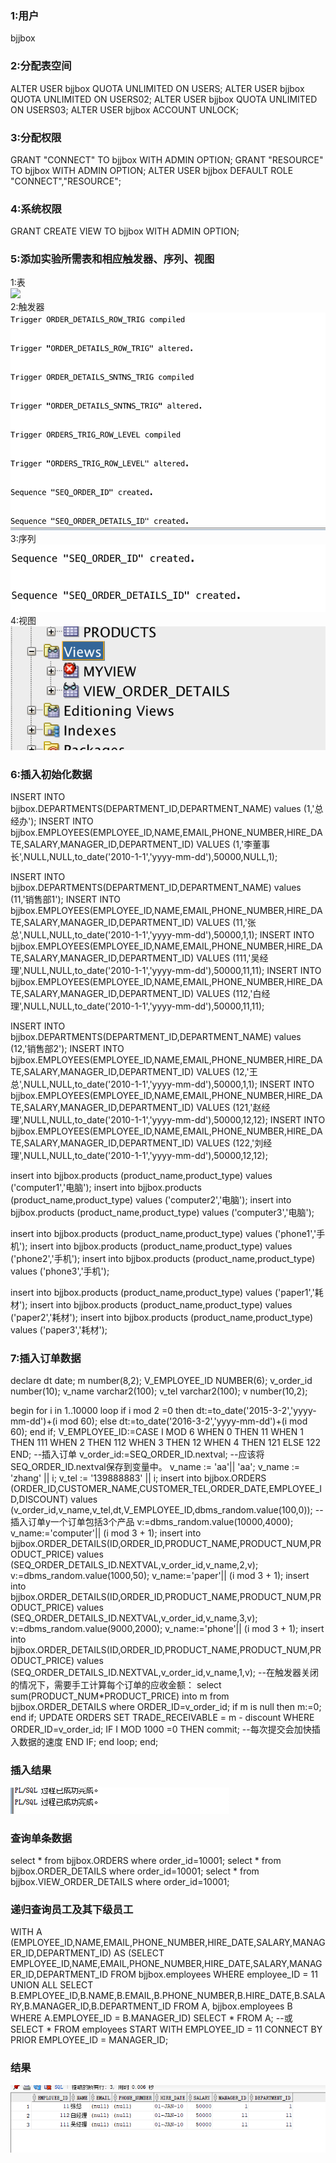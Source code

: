 ### 1:用户
bjjbox
### 2:分配表空间
ALTER USER bjjbox QUOTA UNLIMITED ON USERS;
ALTER USER bjjbox QUOTA UNLIMITED ON USERS02;
ALTER USER bjjbox QUOTA UNLIMITED ON USERS03;
ALTER USER bjjbox ACCOUNT UNLOCK;
### 3:分配权限
GRANT "CONNECT" TO bjjbox WITH ADMIN OPTION;
GRANT "RESOURCE" TO bjjbox WITH ADMIN OPTION;
ALTER USER bjjbox DEFAULT ROLE "CONNECT","RESOURCE";
### 4:系统权限
GRANT CREATE VIEW TO bjjbox WITH ADMIN OPTION;
### 5:添加实验所需表和相应触发器、序列、视图
1:表<br>
![](https://github.com/bjjbox/Oracle/blob/master/test4/image/表.png)<br>
2:触发器<br>
![](https://github.com/bjjbox/Oracle/blob/master/test4/image/触发器创建.png)<br>
3:序列<br>
![](https://github.com/bjjbox/Oracle/blob/master/test4/image/序列的创建.png)<br>
4:视图<br>
![](https://github.com/bjjbox/Oracle/blob/master/test4/image/视图.png)<br>
### 6:插入初始化数据
INSERT INTO bjjbox.DEPARTMENTS(DEPARTMENT_ID,DEPARTMENT_NAME) values (1,'总经办');
INSERT INTO bjjbox.EMPLOYEES(EMPLOYEE_ID,NAME,EMAIL,PHONE_NUMBER,HIRE_DATE,SALARY,MANAGER_ID,DEPARTMENT_ID)
  VALUES (1,'李董事长',NULL,NULL,to_date('2010-1-1','yyyy-mm-dd'),50000,NULL,1);

INSERT INTO bjjbox.DEPARTMENTS(DEPARTMENT_ID,DEPARTMENT_NAME) values (11,'销售部1');
INSERT INTO bjjbox.EMPLOYEES(EMPLOYEE_ID,NAME,EMAIL,PHONE_NUMBER,HIRE_DATE,SALARY,MANAGER_ID,DEPARTMENT_ID)
  VALUES (11,'张总',NULL,NULL,to_date('2010-1-1','yyyy-mm-dd'),50000,1,1);
INSERT INTO bjjbox.EMPLOYEES(EMPLOYEE_ID,NAME,EMAIL,PHONE_NUMBER,HIRE_DATE,SALARY,MANAGER_ID,DEPARTMENT_ID)
  VALUES (111,'吴经理',NULL,NULL,to_date('2010-1-1','yyyy-mm-dd'),50000,11,11);
INSERT INTO bjjbox.EMPLOYEES(EMPLOYEE_ID,NAME,EMAIL,PHONE_NUMBER,HIRE_DATE,SALARY,MANAGER_ID,DEPARTMENT_ID)
  VALUES (112,'白经理',NULL,NULL,to_date('2010-1-1','yyyy-mm-dd'),50000,11,11);

INSERT INTO bjjbox.DEPARTMENTS(DEPARTMENT_ID,DEPARTMENT_NAME) values (12,'销售部2');
INSERT INTO bjjbox.EMPLOYEES(EMPLOYEE_ID,NAME,EMAIL,PHONE_NUMBER,HIRE_DATE,SALARY,MANAGER_ID,DEPARTMENT_ID)
  VALUES (12,'王总',NULL,NULL,to_date('2010-1-1','yyyy-mm-dd'),50000,1,1);
INSERT INTO bjjbox.EMPLOYEES(EMPLOYEE_ID,NAME,EMAIL,PHONE_NUMBER,HIRE_DATE,SALARY,MANAGER_ID,DEPARTMENT_ID)
  VALUES (121,'赵经理',NULL,NULL,to_date('2010-1-1','yyyy-mm-dd'),50000,12,12);
INSERT INTO bjjbox.EMPLOYEES(EMPLOYEE_ID,NAME,EMAIL,PHONE_NUMBER,HIRE_DATE,SALARY,MANAGER_ID,DEPARTMENT_ID)
  VALUES (122,'刘经理',NULL,NULL,to_date('2010-1-1','yyyy-mm-dd'),50000,12,12);


insert into bjjbox.products (product_name,product_type) values ('computer1','电脑');
insert into bjjbox.products (product_name,product_type) values ('computer2','电脑');
insert into bjjbox.products (product_name,product_type) values ('computer3','电脑');

insert into bjjbox.products (product_name,product_type) values ('phone1','手机');
insert into bjjbox.products (product_name,product_type) values ('phone2','手机');
insert into bjjbox.products (product_name,product_type) values ('phone3','手机');

insert into bjjbox.products (product_name,product_type) values ('paper1','耗材');
insert into bjjbox.products (product_name,product_type) values ('paper2','耗材');
insert into bjjbox.products (product_name,product_type) values ('paper3','耗材');
### 7:插入订单数据 
declare
  dt date;
  m number(8,2);
  V_EMPLOYEE_ID NUMBER(6);
  v_order_id number(10);
  v_name varchar2(100);
  v_tel varchar2(100);
  v number(10,2);

begin
  for i in 1..10000
  loop
    if i mod 2 =0 then
      dt:=to_date('2015-3-2','yyyy-mm-dd')+(i mod 60);
    else
      dt:=to_date('2016-3-2','yyyy-mm-dd')+(i mod 60);
    end if;
    V_EMPLOYEE_ID:=CASE I MOD 6 WHEN 0 THEN 11 WHEN 1 THEN 111 WHEN 2 THEN 112
                                WHEN 3 THEN 12 WHEN 4 THEN 121 ELSE 122 END;
    --插入订单
    v_order_id:=SEQ_ORDER_ID.nextval; --应该将SEQ_ORDER_ID.nextval保存到变量中。
    v_name := 'aa'|| 'aa';
    v_name := 'zhang' || i;
    v_tel := '139888883' || i;
    insert  into bjjbox.ORDERS (ORDER_ID,CUSTOMER_NAME,CUSTOMER_TEL,ORDER_DATE,EMPLOYEE_ID,DISCOUNT)
      values (v_order_id,v_name,v_tel,dt,V_EMPLOYEE_ID,dbms_random.value(100,0));
    --插入订单y一个订单包括3个产品
    v:=dbms_random.value(10000,4000);
    v_name:='computer'|| (i mod 3 + 1);
    insert  into bjjbox.ORDER_DETAILS(ID,ORDER_ID,PRODUCT_NAME,PRODUCT_NUM,PRODUCT_PRICE)
      values (SEQ_ORDER_DETAILS_ID.NEXTVAL,v_order_id,v_name,2,v);
    v:=dbms_random.value(1000,50);
    v_name:='paper'|| (i mod 3 + 1);
    insert  into bjjbox.ORDER_DETAILS(ID,ORDER_ID,PRODUCT_NAME,PRODUCT_NUM,PRODUCT_PRICE)
      values (SEQ_ORDER_DETAILS_ID.NEXTVAL,v_order_id,v_name,3,v);
    v:=dbms_random.value(9000,2000);
    v_name:='phone'|| (i mod 3 + 1);
    insert  into bjjbox.ORDER_DETAILS(ID,ORDER_ID,PRODUCT_NAME,PRODUCT_NUM,PRODUCT_PRICE)
      values (SEQ_ORDER_DETAILS_ID.NEXTVAL,v_order_id,v_name,1,v);
    --在触发器关闭的情况下，需要手工计算每个订单的应收金额：
    select sum(PRODUCT_NUM*PRODUCT_PRICE) into m from bjjbox.ORDER_DETAILS where ORDER_ID=v_order_id;
    if m is null then
     m:=0;
    end if;
    UPDATE ORDERS SET TRADE_RECEIVABLE = m - discount WHERE ORDER_ID=v_order_id;
    IF I MOD 1000 =0 THEN
      commit; --每次提交会加快插入数据的速度
    END IF;
  end loop;
end;
### 插入结果<br>
![](https://github.com/bjjbox/Oracle/blob/master/test4/image/批量插入订单数据.png)<br>
### 查询单条数据
select * from bjjbox.ORDERS where  order_id=10001;
select * from bjjbox.ORDER_DETAILS where  order_id=10001;
select * from bjjbox.VIEW_ORDER_DETAILS where order_id=10001;
### 递归查询员工及其下级员工
WITH A (EMPLOYEE_ID,NAME,EMAIL,PHONE_NUMBER,HIRE_DATE,SALARY,MANAGER_ID,DEPARTMENT_ID) AS
  (SELECT EMPLOYEE_ID,NAME,EMAIL,PHONE_NUMBER,HIRE_DATE,SALARY,MANAGER_ID,DEPARTMENT_ID
    FROM bjjbox.employees WHERE employee_ID = 11
    UNION ALL
  SELECT B.EMPLOYEE_ID,B.NAME,B.EMAIL,B.PHONE_NUMBER,B.HIRE_DATE,B.SALARY,B.MANAGER_ID,B.DEPARTMENT_ID
    FROM A, bjjbox.employees B WHERE A.EMPLOYEE_ID = B.MANAGER_ID)
SELECT * FROM A;
--或
SELECT * FROM employees START WITH EMPLOYEE_ID = 11 CONNECT BY PRIOR EMPLOYEE_ID = MANAGER_ID;
### 结果<br>
![](https://github.com/bjjbox/Oracle/blob/master/test4/image/递归查询员工.png)<br>
